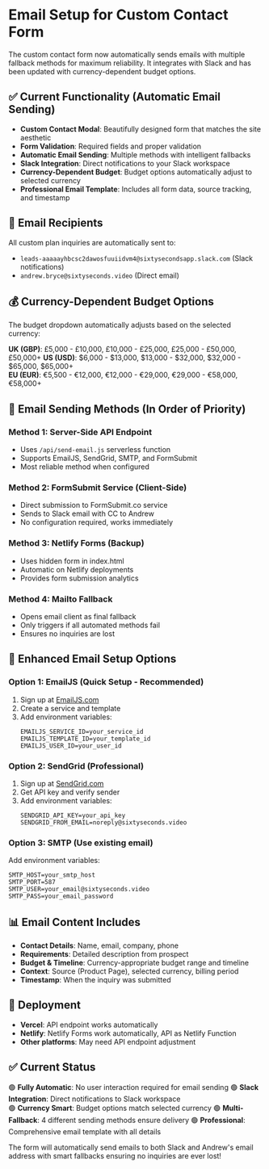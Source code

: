 # Email Setup for Custom Contact Form

The custom contact form now automatically sends emails with multiple fallback methods for maximum reliability. It integrates with Slack and has been updated with currency-dependent budget options.

## ✅ Current Functionality (Automatic Email Sending)

- **Custom Contact Modal**: Beautifully designed form that matches the site aesthetic
- **Form Validation**: Required fields and proper validation  
- **Automatic Email Sending**: Multiple methods with intelligent fallbacks
- **Slack Integration**: Direct notifications to your Slack workspace
- **Currency-Dependent Budget**: Budget options automatically adjust to selected currency
- **Professional Email Template**: Includes all form data, source tracking, and timestamp

## 📧 Email Recipients

All custom plan inquiries are automatically sent to:
- `leads-aaaaayhbcsc2dawosfuuiidvm4@sixtysecondsapp.slack.com` (Slack notifications)
- `andrew.bryce@sixtyseconds.video` (Direct email)

## 💰 Currency-Dependent Budget Options

The budget dropdown automatically adjusts based on the selected currency:

**UK (GBP)**: £5,000 - £10,000, £10,000 - £25,000, £25,000 - £50,000, £50,000+
**US (USD)**: $6,000 - $13,000, $13,000 - $32,000, $32,000 - $65,000, $65,000+  
**EU (EUR)**: €5,500 - €12,000, €12,000 - €29,000, €29,000 - €58,000, €58,000+

## 🔄 Email Sending Methods (In Order of Priority)

### Method 1: Server-Side API Endpoint
- Uses `/api/send-email.js` serverless function
- Supports EmailJS, SendGrid, SMTP, and FormSubmit
- Most reliable method when configured

### Method 2: FormSubmit Service (Client-Side)
- Direct submission to FormSubmit.co service
- Sends to Slack email with CC to Andrew
- No configuration required, works immediately

### Method 3: Netlify Forms (Backup)
- Uses hidden form in index.html
- Automatic on Netlify deployments
- Provides form submission analytics

### Method 4: Mailto Fallback
- Opens email client as final fallback
- Only triggers if all automated methods fail
- Ensures no inquiries are lost

## 🔧 Enhanced Email Setup Options

### Option 1: EmailJS (Quick Setup - Recommended)

1. Sign up at [EmailJS.com](https://www.emailjs.com/)
2. Create a service and template
3. Add environment variables:
   ```
   EMAILJS_SERVICE_ID=your_service_id
   EMAILJS_TEMPLATE_ID=your_template_id  
   EMAILJS_USER_ID=your_user_id
   ```

### Option 2: SendGrid (Professional)

1. Sign up at [SendGrid.com](https://sendgrid.com/)
2. Get API key and verify sender
3. Add environment variables:
   ```
   SENDGRID_API_KEY=your_api_key
   SENDGRID_FROM_EMAIL=noreply@sixtyseconds.video
   ```

### Option 3: SMTP (Use existing email)

Add environment variables:
```
SMTP_HOST=your_smtp_host
SMTP_PORT=587
SMTP_USER=your_email@sixtyseconds.video  
SMTP_PASS=your_email_password
```

## 📊 Email Content Includes

- **Contact Details**: Name, email, company, phone
- **Requirements**: Detailed description from prospect
- **Budget & Timeline**: Currency-appropriate budget range and timeline
- **Context**: Source (Product Page), selected currency, billing period
- **Timestamp**: When the inquiry was submitted

## 🚀 Deployment

- **Vercel**: API endpoint works automatically
- **Netlify**: Netlify Forms work automatically, API as Netlify Function
- **Other platforms**: May need API endpoint adjustment

## ✅ Current Status

🟢 **Fully Automatic**: No user interaction required for email sending
🟢 **Slack Integration**: Direct notifications to Slack workspace  
🟢 **Currency Smart**: Budget options match selected currency
🟢 **Multi-Fallback**: 4 different sending methods ensure delivery
🟢 **Professional**: Comprehensive email template with all details

The form will automatically send emails to both Slack and Andrew's email address with smart fallbacks ensuring no inquiries are ever lost! 